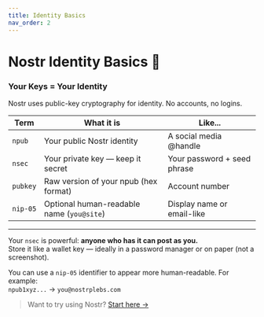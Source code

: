 ```yaml
---
title: Identity Basics
nav_order: 2
---
```

# Nostr Identity Basics 🔐

### Your Keys = Your Identity

Nostr uses public-key cryptography for identity. No accounts, no logins.

| Term    | What it is                                | Like...                     |
|---------|--------------------------------------------|-----------------------------|
| `npub`  | Your public Nostr identity                 | A social media @handle      |
| `nsec`  | Your private key — keep it secret          | Your password + seed phrase |
| `pubkey`| Raw version of your npub (hex format)      | Account number              |
| `nip-05`| Optional human-readable name (`you@site`)  | Display name or email-like  |

---

Your `nsec` is powerful: **anyone who has it can post as you.**  
Store it like a wallet key — ideally in a password manager or on paper (not a screenshot).

You can use a `nip-05` identifier to appear more human-readable. For example:  
`npub1xyz...` → `you@nostrplebs.com`

> Want to try using Nostr? [Start here →](getting-started.md)
